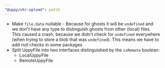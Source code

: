 ```yaml
---
"@uppy/xhr-upload": patch
---
```


- Make `file.data` nullable - Because for ghosts it will be `undefined` and we don't have any type to distinguish ghosts from other (local) files. This caused a crash, because we didn't check for `undefined` everywhere (when trying to store a blob that was `undefined`). This means we have to add null checks in some packages
- Split UppyFile into two interfaces distinguished by the `isRemote` boolean:
  - LocalUppyFile
  - RemoteUppyFile
